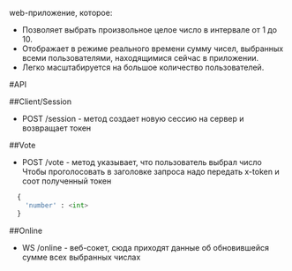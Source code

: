 web-приложение, которое:

- Позволяет выбрать произвольное целое число в интервале от 1 до 10.
- Отображает в режиме реального времени сумму чисел, выбранных всеми пользователями, находящимися сейчас в приложении.
- Легко масштабируется на большое количество пользователей.

#API

##Client/Session
* POST /session - метод создает новую сессию на сервер и возвращает токен

##Vote
* POST /vote - метод указывает, что пользователь выбрал число
Чтобы проголосовать в заголовке запроса надо передать x-token и соот полученный токен
``` python  
  {
    'number' : <int>
  }
```

##Online
* WS /online - веб-сокет, сюда приходят данные об обновившейся сумме всех выбранных числах